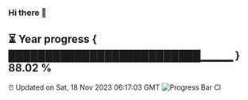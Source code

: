 ### Hi there 👋
⏳ Year progress { ██████████████████████████▁▁▁▁ } 88.02 %
---
⏰ Updated on Sat, 18 Nov 2023 06:17:03 GMT
![Progress Bar CI](https://github.com/liununu/liununu/workflows/Progress%20Bar%20CI/badge.svg)
